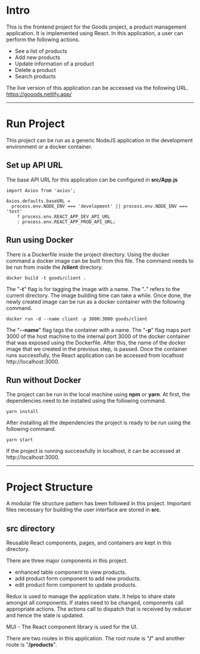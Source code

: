 # Intro

This is the frontend project for the Goods project, a product management application. It is implemented using React. In this application, a user can perform the following actions.

- See a list of products
- Add new products
- Update information of a product
- Delete a product
- Search products

The live version of this application can be accessed via the following URL.
https://gooods.netlify.app/

---

# Run Project

This project can be run as a generic NodeJS application in the development environment or a docker container.

## Set up API URL

The base API URL for this application can be configured in **src/App.js**

```
import Axios from 'axios';

Axios.defaults.baseURL =
  process.env.NODE_ENV === 'development' || process.env.NODE_ENV === 'test'
    ? process.env.REACT_APP_DEV_API_URL
    : process.env.REACT_APP_PROD_API_URL;
```

## Run using Docker

There is a Dockerfile inside the project directory. Using the docker command a docker image can be built from this file. The command needs to be run from inside the **/client** directory.

```
docker build -t goods/client .
```

The "**-t**" flag is for tagging the image with a name. The "**.**" refers to the current directory. The image building time can take a while. Once done, the newly created image can be run as a docker container with the following command.

```
docker run -d --name client -p 3000:3000 goods/client
```

The "**--name**" flag tags the container with a name. The "**-p**" flag maps port 3000 of the host machine to the internal port 3000 of the docker container that was exposed using the Dockerfile. After this, the name of the docker image that we created in the previous step, is passed. Once the container runs successfully, the React application can be accessed from localhost http://localhost:3000.

## Run without Docker

The project can be run in the local machine using **npm** or **yarn**. At first, the dependencies need to be installed using the following command.

```
yarn install
```

After installing all the dependencies the project is ready to be run using the following command.

```
yarn start
```

If the project is running successfully in localhost, it can be accessed at http://localhost:3000.

---

# Project Structure

A modular file structure pattern has been followed in this project. Important files necessary for building the user interface are stored in **src**.

## src directory

Reusable React components, pages, and containers are kept in this directory.

There are three major components in this project.

- enhanced table component to view products.
- add product form component to add new products.
- edit product form component to update products.

Redux is used to manage the application state. It helps to share state amongst all components. If states need to be changed, components call appropriate actions. The actions call to dispatch that is received by reducer and hence the state is updated.

MUI - The React component library is used for the UI.

There are two routes in this application. The root route is "**/**" and another route is "**/products**".
